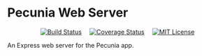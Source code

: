 # Pecunia Web Server

<p align="center">
    <a href="https://travis-ci.com/souyahia/pecunia-web-server">
      <img src="https://travis-ci.com/souyahia/pecunia-web-server.svg?branch=master" alt="Build Status"/></a>&emsp;
    <a href="https://coveralls.io/github/souyahia/pecunia-web-server?branch=master">
      <img src="https://coveralls.io/repos/github/souyahia/pecunia-web-server/badge.svg?branch=master" alt="Coverage Status"/></a>&emsp;
    <a href="https://github.com/souyahia/pecunia-web-server/blob/master/LICENSE">
      <img src="https://img.shields.io/badge/License-MIT-blue.svg" alt="MIT License"/></a>
</p>

An Express web server for the Pecunia app.

[//]: # (docker-compose -f ./docker-compose.test.yaml up --abort-on-container-exit --exit-code-from pecunia-web-server)